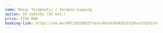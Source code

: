 ```yaml
---
name: Masaj Terapeutic / Terapie Cupping
option: 10 ședințe (50 min.)
price: 1350 RON
booking-link: https://wa.me/40721619853?text=Bun%C4%83%2C%20sunt%20interesat%C4%83%20de%20medical%20procedura%20%22Masaj%20Terapeutic%20%2F%20Terapie%20Cupping%2010%20%C8%99edin%C8%9Be%20%2850%20min.%29%201350%20RON%22 
---
```

